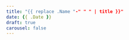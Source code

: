```yaml
---
title: "{{ replace .Name "-" " " | title }}"
date: {{ .Date }}
draft: true
carousel: false
---
```


